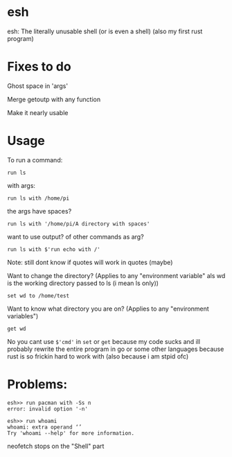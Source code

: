 # esh
esh: The literally unusable shell (or is even a shell) (also my first rust program)

# Fixes to do

Ghost space in 'args'

Merge getoutp with any function 

Make it nearly usable

# Usage

To run a command:

`run ls`

with args:

`run ls with /home/pi`

the args have spaces?

`run ls with '/home/pi/A directory with spaces'`

want to use output? of other commands as arg?

`run ls with $'run echo with /'`

Note: still dont know if quotes will work in quotes (maybe)

Want to change the directory? (Applies to any "environment variable" als wd is the working directory passed to ls (i mean ls only))

`set wd to /home/test`

Want to know what directory you are on? (Applies to any "environment variables")

`get wd`

No you cant use `$'cmd'` in `set` or `get` because my code sucks and ill probably rewrite the entire program in go or some other languages because rust is so frickin hard to work with (also because i am stpid ofc)

# Problems:
```
esh>> run pacman with -Ss n
error: invalid option '-n'

esh>> run whoami
whoami: extra operand ‘’
Try 'whoami --help' for more information.

```

neofetch stops on the "Shell" part